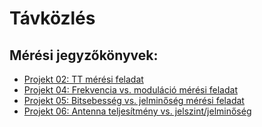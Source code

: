 # Távközlés

## Mérési jegyzőkönyvek:
- [Projekt 02: TT mérési feladat](https://csepkepeter.github.io/Jegyzokonyv/PI-ellenas/index)
- [Projekt 04: Frekvencia vs. moduláció mérési feladat](https://csepkepeter.github.io/Jegyzokonyv/projekt3/index)
- [Projekt 05: Bitsebesség vs. jelminőség mérési feladat](https://csepkepeter.github.io/Jegyzokonyv/projekt5/index)
- [Projekt 06: Antenna teljesítmény vs. jelszint/jelminőség](https://csepkepeter.github.io/Jegyzokonyv/projekt2/index)

